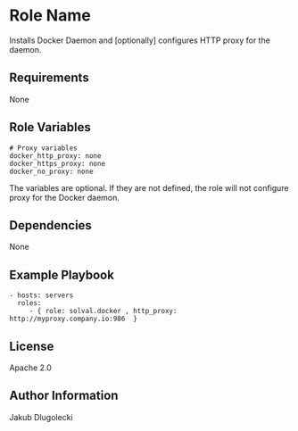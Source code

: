 Role Name
=========

Installs Docker Daemon and [optionally] configures HTTP proxy for the daemon.

Requirements
------------

None

Role Variables
--------------

    # Proxy variables
    docker_http_proxy: none
    docker_https_proxy: none
    docker_no_proxy: none

The variables are optional. If they are not defined, the role will not configure proxy for the Docker daemon.

Dependencies
------------

None

Example Playbook
----------------

    - hosts: servers
      roles:
         - { role: solval.docker , http_proxy: http://myproxy.company.io:986  }

License
-------

Apache 2.0

Author Information
------------------

Jakub Dlugolecki
